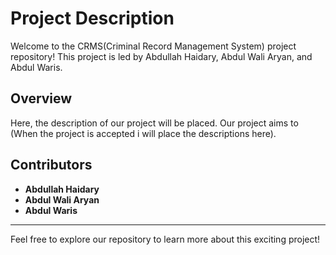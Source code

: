 # Project Description

Welcome to the CRMS(Criminal Record Management System) project repository! This project is led by Abdullah Haidary, Abdul Wali Aryan, and Abdul Waris.

## Overview

Here, the description of our project will be placed. Our project aims to (When the project is accepted i will place the descriptions here).

## Contributors

- **Abdullah Haidary**
- **Abdul Wali Aryan**
- **Abdul Waris**

---

Feel free to explore our repository to learn more about this exciting project!
